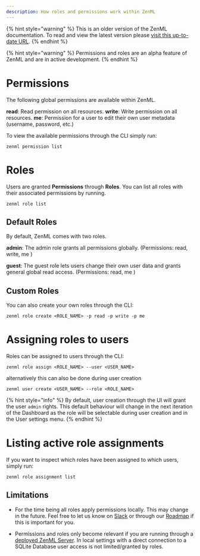 ```yaml
---
description: How roles and permissions work within ZenML
---
```


{% hint style="warning" %}
This is an older version of the ZenML documentation. To read and view the latest version please [visit this up-to-date URL](https://docs.zenml.io).
{% endhint %}

{% hint style="warning" %}
Permissions and roles are an alpha feature of ZenML and are in active 
development.
{% endhint %}

# Permissions

The following global permissions are available within ZenML.

**read**: Read permission on all resources.
**write**: Write permission on all resources.
**me**: Permission for a user to edit their own user metadata
(username, password, etc.)

To view the available permissions through the CLI simply run:

`zenml permission list`

# Roles

Users are granted **Permissions** through **Roles**. You can list all roles
with their associated permissions by running.

`zenml role list`

## Default Roles

By default, ZenML comes with two roles.

**admin**: The admin role grants all permissions globally. 
(Permissions: read, write, me )

**guest**: The guest role lets users change their own user data and grants 
general global read access. (Permissions: read, me )

## Custom Roles

You can also create your own roles through the CLI:

`zenml role create <ROLE_NAME> -p read -p write -p me`

# Assigning roles to users

Roles can be assigned to users through the CLI:

`zenml role assign <ROLE_NAME> --user <USER_NAME>`

alternatively this can also be done during user creation 

`zenml user create <USER_NAME> --role <ROLE_NAME>`

{% hint style="info" %}
By default, user creation through the UI will grant the user `admin` rights. 
This default behaviour will change in the next iteration of the Dashboard as 
the role will be selectable during user creation and in the User settings menu.
{% endhint %}

# Listing active role assignments

If you want to inspect which roles have been assigned to which users, 
simply run:

`zenml role assignment list`

## Limitations

* For the time being all roles apply permissions locally. This may change in the 
future. Feel free to let us know on 
[Slack](https://zenml.slack.com/join/shared_invite/zt-t4aw242p-K6aCaUjhnxNOrLR7bcAb7g#/shared-invite/email) 
or through our 
[Roadmap](https://zenml.hellonext.co/roadmap) if this is important for you.

* Permissions and roles only become relevant if you are running through a 
[deployed ZenML Server](https://docs.zenml.io/getting-started/deploying-zenml).
In local settings with a direct connection to a SQLite Database user access is
not limited/granted by roles.
